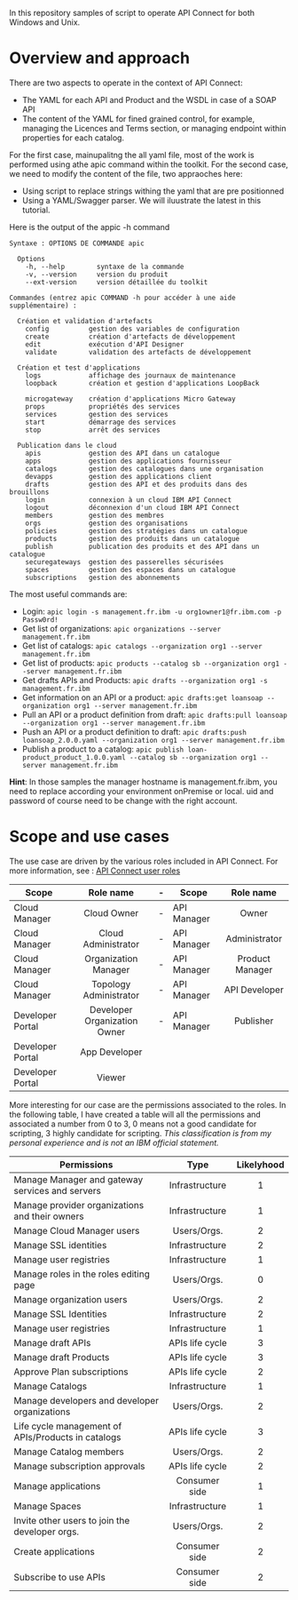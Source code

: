 In this repository samples of script to operate API Connect for both Windows and Unix.

# Overview and approach

There are two aspects to operate in the context of API Connect:
* The YAML for each API and Product and the WSDL in case of a SOAP API
* The content of the YAML for fined grained control, for example, managing the Licences and Terms section, or managing endpoint within properties for each catalog.

For the first case, mainupalitng the all yaml file, most of the work is performed using athe apic command within the toolkit.
For the second case, we need to modify the content of the file, two appraoches here:
* Using script to replace strings withing the yaml that are pre positionned
* Using a YAML/Swagger parser. We will iluustrate the latest in this tutorial.

Here is the output of the appic -h command
```
Syntaxe : OPTIONS DE COMMANDE apic

  Options
    -h, --help        syntaxe de la commande
    -v, --version     version du produit
    --ext-version     version détaillée du toolkit

Commandes (entrez apic COMMAND -h pour accéder à une aide supplémentaire) :

  Création et validation d'artefacts
    config          gestion des variables de configuration
    create          création d'artefacts de développement
    edit            exécution d'API Designer
    validate        validation des artefacts de développement

  Création et test d'applications
    logs            affichage des journaux de maintenance
    loopback        création et gestion d'applications LoopBack

    microgateway    création d'applications Micro Gateway
    props           propriétés des services
    services        gestion des services
    start           démarrage des services
    stop            arrêt des services

  Publication dans le cloud
    apis            gestion des API dans un catalogue
    apps            gestion des applications fournisseur
    catalogs        gestion des catalogues dans une organisation
    devapps         gestion des applications client
    drafts          gestion des API et des produits dans des brouillons
    login           connexion à un cloud IBM API Connect
    logout          déconnexion d'un cloud IBM API Connect
    members         gestion des membres
    orgs            gestion des organisations
    policies        gestion des stratégies dans un catalogue
    products        gestion des produits dans un catalogue
    publish         publication des produits et des API dans un catalogue
    securegateways  gestion des passerelles sécurisées
    spaces          gestion des espaces dans un catalogue
    subscriptions   gestion des abonnements

```
The most useful commands are:
* Login: `apic login -s management.fr.ibm -u org1owner1@fr.ibm.com -p Passw0rd!`
* Get list of organizations: `apic organizations --server management.fr.ibm`
* Get list of catalogs: `apic catalogs --organization org1 --server management.fr.ibm`
* Get list of products: `apic products --catalog sb --organization org1 --server management.fr.ibm`
* Get drafts APIs and Products: `apic drafts --organization org1 -s management.fr.ibm`
* Get information on an API or a product: `apic drafts:get loansoap --organization org1 --server management.fr.ibm`
* Pull an API or a product definition from draft: `apic drafts:pull loansoap --organization org1 --server management.fr.ibm`
* Push an API or a product definition to draft: `apic drafts:push loansoap_2.0.0.yaml --organization org1 --server management.fr.ibm`
* Publish a product to a catalog: `apic publish loan-product_product_1.0.0.yaml --catalog sb --organization org1 --server management.fr.ibm`

**Hint**: In those samples the manager hostname is management.fr.ibm, you need to replace according your environment onPremise or local. uid and password of course need to be change with the right account.


# Scope and use cases
The use case are driven by the various roles included in API Connect. For more information, see : [API Connect user roles](https://www.ibm.com/support/knowledgecenter/SSMNED_5.0.0/com.ibm.apic.overview.doc/overview_apimgmt_users.html)


| Scope            | Role name                    | - | Scope            | Role name                    |
| ---------------- |:----------------------------:| - | ---------------- |:----------------------------:|
| Cloud Manager    | Cloud Owner                  | - | API Manager      | Owner                        |
| Cloud Manager    | Cloud Administrator          | - | API Manager      | Administrator                |
| Cloud Manager    | Organization Manager         | - | API Manager      | Product Manager              |
| Cloud Manager    | Topology Administrator       | - | API Manager      | API Developer                |
| Developer Portal | Developer Organization Owner | - | API Manager      | Publisher                    |
| Developer Portal | App Developer                |
| Developer Portal | Viewer                       |

More interesting for our case are the permissions associated to the roles. In the following table, I have created a table will all the permissions and associated a number from 0 to 3, 0 means not a good candidate for scripting, 3 highly candidate for scripting. *This classification is from my personal experience and is not an IBM official statement.*

| Permissions	                                       | Type            | Likelyhood |
| -------------------------------------------------- |:---------------:|:----------:|
| Manage Manager and gateway services and servers    | Infrastructure  | 1          |
| Manage provider organizations and their owners     | Infrastructure  | 1          |
| Manage Cloud Manager users                         | Users/Orgs.     | 2          |
| Manage SSL identities                              | Infrastructure  | 2          |
| Manage user registries                             | Infrastructure  | 1          |
| Manage roles in the roles editing page             | Users/Orgs.     | 0          |
| Manage organization users                          | Users/Orgs.     | 2          |
| Manage SSL Identities                              | Infrastructure  | 2          |
| Manage user registries                             | Infrastructure  | 1          |
| Manage draft APIs                                  | APIs life cycle | 3          |
| Manage draft Products                              | APIs life cycle | 3          |
| Approve Plan subscriptions                         | APIs life cycle | 2          |
| Manage Catalogs                                    | Infrastructure  | 1          |
| Manage developers and developer organizations      | Users/Orgs.     | 2          |
| Life cycle management of APIs/Products in catalogs | APIs life cycle | 3          |
| Manage Catalog members                             | Users/Orgs.     | 2          |
| Manage subscription approvals                      | APIs life cycle | 2          |
| Manage applications                                | Consumer side   | 1          |
| Manage Spaces                                      | Infrastructure  | 1          |
| Invite other users to join the developer orgs.     | Users/Orgs.     | 2          |
| Create applications                                | Consumer side   | 2          |
| Subscribe to use APIs                              | Consumer side   | 2          |
